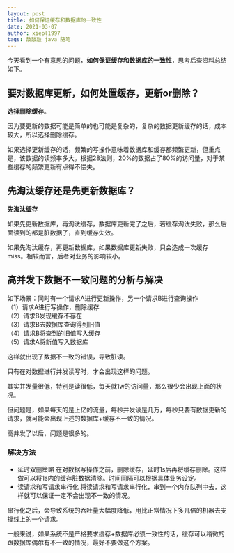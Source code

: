 ```yaml
---
layout: post
title: 如何保证缓存和数据库的一致性
date: 2021-03-07
author: xiepl1997
tags: 敲敲敲 java 随笔
---
```


今天看到一个有意思的问题，**如何保证缓存和数据库的一致性**，思考后查资料总结如下。  

## 要对数据库更新，如何处置缓存，更新or删除？
**选择删除缓存**。  

因为要更新的数据可能是简单的也可能是复杂的，复杂的数据更新缓存的话，成本较大，所以选择删除缓存。  

如果选择更新缓存的话，频繁的写操作意味着数据库和缓存都频繁更新，但重点是，该数据的读频率多大。根据28法则，20%的数据占了80%的访问量，对于某些缓存的频繁更新有点得不偿失。

## 先淘汰缓存还是先更新数据库？
**先淘汰缓存**  

如果先更新数据库，再淘汰缓存，数据库更新完了之后，若缓存淘汰失败，那么后面读到的都是脏数据了，直到缓存失效。  

如果先淘汰缓存，再更新数据库，如果数据库更新失败，只会造成一次缓存miss。相较而言，后者对业务的影响较小。

## 高并发下数据不一致问题的分析与解决
如下场景：同时有一个请求A进行更新操作，另一个请求B进行查询操作  
（1）请求A进行写操作，删除缓存  
（2）请求B发现缓存不存在  
（3）请求B去数据库查询得到旧值  
（4）请求B将查到的旧值写入缓存  
（5）请求A将新值写入数据库  

这样就出现了数据不一致的错误，导致脏读。  

只有在对数据进行并发读写时，才会出现这样的问题。  

其实并发量很低，特别是读很低，每天就1w的访问量，那么很少会出现上面的状况。  

但问题是，如果每天的是上亿的流量，每秒并发读是几万，每秒只要有数据更新的请求，就可能会出现上述的数据库+缓存不一致的情况。  

高并发了以后，问题是很多的。  

### 解决方法
* 延时双删策略
在对数据写操作之前，删除缓存，延时1s后再将缓存删除。这样做可以将1s内的缓存脏数据清除。时间间隔可以根据具体业务设定。
* 读请求和写请求串行化
将读请求和写请求串行化，串到一个内存队列中去，这样就可以保证一定不会出现不一致的情况。  

串行化之后，会导致系统的吞吐量大幅度降低，用比正常情况下多几倍的机器去支撑线上的一个请求。  

一般来说，如果系统不是严格要求缓存+数据库必须一致性的话，缓存可以稍微的跟数据库偶尔有不一致的情况，最好不要做这个方案。